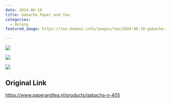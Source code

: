 ```yaml
---
date: 2024-06-10
title: Gabacha Paper and Tea
categories:
  - Oolong
featured_image: https://tea.dedunu.info/images/tea/2024-06-10-gabacha-1.jpeg

---
```


![](https://tea.dedunu.info/images/tea/2024-06-10-gabacha-2.jpeg)

![](https://tea.dedunu.info/images/tea/2024-06-10-gabacha-3.jpeg)

![](https://tea.dedunu.info/images/tea/2024-06-10-gabacha-4.jpeg)

## Original Link

<https://www.paperandtea.nl/products/gabacha-n-405>
